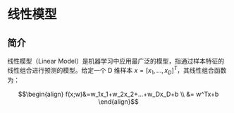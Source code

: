 # 线性模型

## 简介

线性模型（Linear Model）是机器学习中应用最广泛的模型，指通过样本特征的线性组合进行预测的模型。给定一个 D 维样本 $x=[x_1,...,x_D]^T$，其线性组合函数为：

$$\begin{align}
f(x;w)&=w_1x_1+w_2x_2+...+w_Dx_D+b \\
&= w^Tx+b
\end{align}$$


